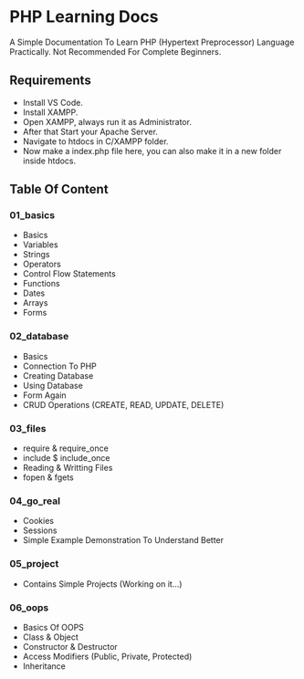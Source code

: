 # PHP Learning Docs

A Simple Documentation To Learn PHP (Hypertext Preprocessor) Language Practically. Not Recommended For Complete Beginners.

## Requirements

- Install VS Code.
- Install XAMPP.
- Open XAMPP, always run it as Administrator.
- After that Start your Apache Server.
- Navigate to htdocs in C/XAMPP folder.
- Now make a index.php file here, you can also make it in a new folder inside htdocs.

## Table Of Content

### 01_basics

- Basics
- Variables
- Strings
- Operators
- Control Flow Statements
- Functions
- Dates
- Arrays
- Forms

### 02_database

- Basics
- Connection To PHP
- Creating Database
- Using Database
- Form Again
- CRUD Operations (CREATE, READ, UPDATE, DELETE)

### 03_files

- require & require_once
- include $ include_once
- Reading & Writting Files
- fopen & fgets

### 04_go_real

- Cookies
- Sessions
- Simple Example Demonstration To Understand Better

### 05_project

- Contains Simple Projects (Working on it...)

### 06_oops

- Basics Of OOPS
- Class & Object
- Constructor & Destructor
- Access Modifiers (Public, Private, Protected)
- Inheritance

